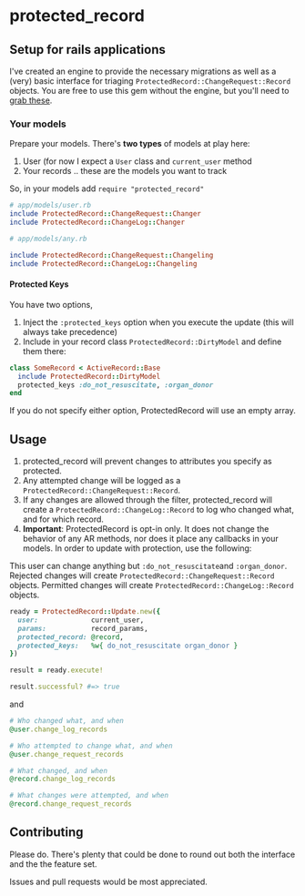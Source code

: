 # protected_record

## Setup for rails applications

I've created an engine to provide the necessary migrations as well as a (very)
basic interface for triaging `ProtectedRecord::ChangeRequest::Record` objects.
You are free to use this gem without the engine, but you'll need to
[grab these](https://github.com/rthbound/protected_record_manager/tree/master/db/migrate).

### Your models

Prepare your models.
There's **two types** of models at play here:

1. User (for now I expect a `User` class and `current_user` method
2. Your records .. these are the models you want to track

So, in your models add `require "protected_record"`

```ruby
# app/models/user.rb
include ProtectedRecord::ChangeRequest::Changer
include ProtectedRecord::ChangeLog::Changer
```

```ruby
# app/models/any.rb

include ProtectedRecord::ChangeRequest::Changeling
include ProtectedRecord::ChangeLog::Changeling
```

#### Protected Keys

You have two options,

1. Inject the `:protected_keys` option when you execute the update (this will always take precedence)
2. Include in your record class `ProtectedRecord::DirtyModel` and define them there:

```ruby
class SomeRecord < ActiveRecord::Base
  include ProtectedRecord::DirtyModel
  protected_keys :do_not_resuscitate, :organ_donor
end
```

If you do not specify either option, ProtectedRecord will use an empty array.

## Usage

1. protected_record will prevent changes to attributes you specify as protected.
2. Any attempted change will be logged as a
   `ProtectedRecord::ChangeRequest::Record`.
3. If any changes are allowed through the filter, protected_record
   will create a `ProtectedRecord::ChangeLog::Record` to log who changed what,
   and for which record.
4. **Important**: ProtectedRecord is opt-in only. It does not change the
   behavior of any AR methods, nor does it place any callbacks in your models.
   In order to update with protection, use the following:

This user can change anything but `:do_not_resuscitate`and `:organ_donor`.
Rejected changes will create `ProtectedRecord::ChangeRequest::Record` objects.
Permitted changes will create `ProtectedRecord::ChangeLog::Record` objects.

```ruby
ready = ProtectedRecord::Update.new({
  user:             current_user,
  params:           record_params,
  protected_record: @record,
  protected_keys:   %w{ do_not_resuscitate organ_donor }
})

result = ready.execute!

result.successful? #=> true
```

and

```ruby
# Who changed what, and when
@user.change_log_records

# Who attempted to change what, and when
@user.change_request_records

# What changed, and when
@record.change_log_records

# What changes were attempted, and when
@record.change_request_records
```

## Contributing

Please do. There's plenty that could be done to round out both the interface
and the the feature set.

Issues and pull requests would be most appreciated.
